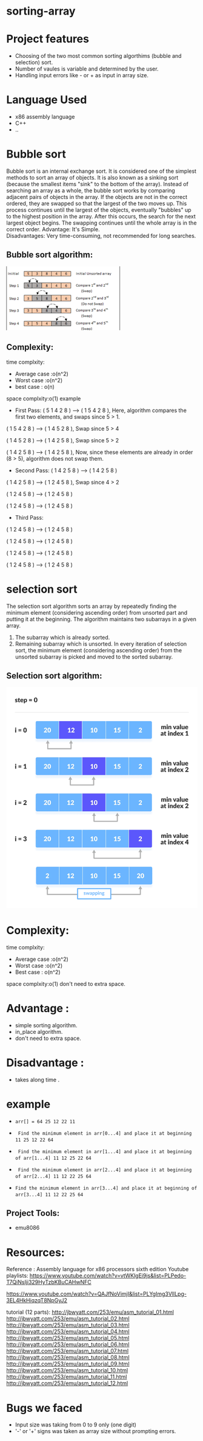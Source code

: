 # sorting-array

# Project features
- Choosing of the two most common sorting algorthims (bubble and selection) sort.
- Number of vaules is variable and determined by the user.
- Handling input errors like - or + as input in array size.

# Language Used 
- x86 assembly language
- C++
 - ..

# Bubble sort
Bubble sort is an internal exchange sort. It is considered one of the simplest methods to sort an array of objects.  It is also known as a sinking sort (because the smallest items "sink" to the bottom of the array). 
Instead of searching an array as a whole, the bubble sort works by comparing adjacent pairs of objects in the array.  If the objects are not in the correct ordered, they are swapped so that the largest of the two moves up.  This process continues until the largest of the objects, eventually "bubbles" up to the highest position in the array.  After this occurs, the search for the  next largest object begins.  The swapping continues until the whole array is in the correct order.
Advantage:   It's Simple.           
Disadvantages:  Very time-consuming, not recommended for long searches.

## Bubble sort algorithm:
![](https://github.com/Shrouk-Abdullah/sorting-array/blob/9737b3552316a6ef6f8fc28f14c7daafcda8bb04/bubble%20sort.png)

## Complexity:
time complxity:
- Average case :o(n^2)
- Worst case :o(n^2)
- best case : o(n)

space complxity:o(1)
 example

- First Pass: 
( 5 1 4 2 8 ) –> ( 1 5 4 2 8 ), Here, algorithm compares the first two elements, and swaps since 5 > 1. 

( 1 5 4 2 8 ) –>  ( 1 4 5 2 8 ), Swap since 5 > 4 

( 1 4 5 2 8 ) –>  ( 1 4 2 5 8 ), Swap since 5 > 2 

( 1 4 2 5 8 ) –> ( 1 4 2 5 8 ), Now, since these elements are already in order (8 > 5), algorithm does not swap them.

- Second Pass: 
( 1 4 2 5 8 ) –> ( 1 4 2 5 8 )

( 1 4 2 5 8 ) –> ( 1 2 4 5 8 ), Swap since 4 > 2 

( 1 2 4 5 8 ) –> ( 1 2 4 5 8 ) 

( 1 2 4 5 8 ) –>  ( 1 2 4 5 8 )
- Third Pass: 

( 1 2 4 5 8 ) –> ( 1 2 4 5 8 ) 

( 1 2 4 5 8 ) –> ( 1 2 4 5 8 ) 

( 1 2 4 5 8 ) –> ( 1 2 4 5 8 ) 

( 1 2 4 5 8 ) –> ( 1 2 4 5 8 ) 



# selection sort

The selection sort algorithm sorts an array by repeatedly finding the minimum element (considering ascending order) from unsorted part and putting it at the beginning. The algorithm maintains two subarrays in a given array.
1) The subarray which is already sorted. 
2) Remaining subarray which is unsorted.
In every iteration of selection sort, the minimum element (considering ascending order) from the unsorted subarray is picked and moved to the sorted subarray.

## Selection sort algorithm:
![](https://github.com/Shrouk-Abdullah/sorting-array/blob/142979b99245c3a91cda1123e217ec8d581f3d1f/selection%20sort.png)

# Complexity:
time complxity:
- Average case :o(n^2)
- Worst case :o(n^2)
- Best case : o(n^2)

space complxity:o(1)
don't need to extra space. 

# Advantage :
- simple sorting algorithm.
- in_place algorithm.
- don't need to extra space. 

# Disadvantage :
- takes along time .

# example

- `arr[] = 64 25 12 22 11`

- ` Find the minimum element in arr[0...4]
and place it at beginning
11 25 12 22 64`

- ` Find the minimum element in arr[1...4]
 and place it at beginning of arr[1...4]
11 12 25 22 64`

- ` Find the minimum element in arr[2...4]
and place it at beginning of arr[2...4]
11 12 22 25 64`

- ` Find the minimum element in arr[3...4]
and place it at beginning of arr[3...4]
11 12 22 25 64 `

## Project Tools:
- emu8086

# Resources:
Reference :
Assembly language for x86 processors sixth edition
Youtube playlists:
https://www.youtube.com/watch?v=vtWKlgEi9js&list=PLPedo-T7QiNsIji329HyTzbKBuCAHwNFC

https://www.youtube.com/watch?v=QAJfNoVimjI&list=PLYgImg3VllLpg-3EL4HkHiqzqT8NpGyJ2

tutorial (12 parts):
http://jbwyatt.com/253/emu/asm_tutorial_01.html
http://jbwyatt.com/253/emu/asm_tutorial_02.html
http://jbwyatt.com/253/emu/asm_tutorial_03.html
http://jbwyatt.com/253/emu/asm_tutorial_04.html
http://jbwyatt.com/253/emu/asm_tutorial_05.html
http://jbwyatt.com/253/emu/asm_tutorial_06.html
http://jbwyatt.com/253/emu/asm_tutorial_07.html
http://jbwyatt.com/253/emu/asm_tutorial_08.html
http://jbwyatt.com/253/emu/asm_tutorial_09.html
http://jbwyatt.com/253/emu/asm_tutorial_10.html
http://jbwyatt.com/253/emu/asm_tutorial_11.html
http://jbwyatt.com/253/emu/asm_tutorial_12.html

# Bugs we faced 
- Input size was taking from 0 to 9 only (one digit)
- '-' or '+' signs was taken as array size without prompting errors.

